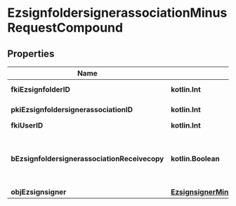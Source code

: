 
# EzsignfoldersignerassociationMinusRequestCompound

## Properties
Name | Type | Description | Notes
------------ | ------------- | ------------- | -------------
**fkiEzsignfolderID** | **kotlin.Int** | The unique ID of the Ezsignfolder | 
**pkiEzsignfoldersignerassociationID** | **kotlin.Int** | The unique ID of the Ezsignfoldersignerassociation |  [optional]
**fkiUserID** | **kotlin.Int** | The unique ID of the User |  [optional]
**bEzsignfoldersignerassociationReceivecopy** | **kotlin.Boolean** | If this flag is true. The signatory will receive a copy of every signed Ezsigndocument even if it ain&#39;t required to sign the document. |  [optional]
**objEzsignsigner** | [**EzsignsignerMinusRequestCompound**](EzsignsignerMinusRequestCompound.md) |  |  [optional]




